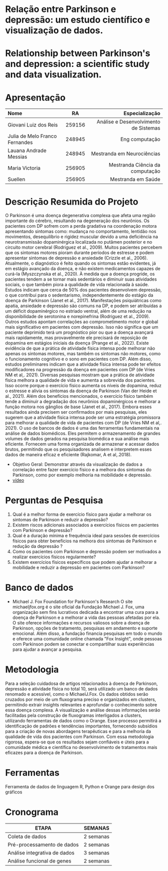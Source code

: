 # Relação entre Parkinson e depressão: um estudo científico e visualização de dados.
# Relationship between Parkinson's and depression: a scientific study and data visualization.
# Apresentação 
| Nome | RA| Especialização |
| :---         |     :---:      |          ---: |
| Giovani Luiz dos Reis    |259156   | Análise e Desenvolvimento de Sistemas  |
| Julia de Melo Franco Fernandes |  248945   | Eng computação  |
| Lauana Andrade Messias|  248945   | Mestranda em Neurociências    |
| Maria Victoria    | 256905    | Mestranda Ciência da computação    |
| Suellen   | 256905    |Mestranda em Saúde  |
# Descrição Resumida do Projeto
O Parkinson é uma doença degenerativa complexa que afeta uma região importante do cérebro, resultando na degeneração dos neurônios. Os pacientes com DP sofrem com a perda gradativa na coordenação motora apresentando sintomas como: mudança no comportamento, lentidão nos movimentos, desequilíbrio e rigidez muscular devido a uma deficiência na neurotransmissão dopaminérgica localizada no putâmen posterior e no circuito motor cerebral (Rodriguez et al., 2009). Muitos pacientes percebem que os sintomas motores pioram durante períodos de estresse e podem apresentar sintomas de depressão e ansiedade (Crizzle et al., 2006). 
Atualmente, o diagnóstico é feito quando os sintomas estão evidentes, já em estágio avançado da doença, e não existem medicamentos capazes de curá-la (Myszczynska et al., 2020). À medida que a doença progride, os pacientes tendem a se tornar mais sedentários e diminuir suas atividades sociais, o que também piora a qualidade de vida relacionada à saúde. Estudos indicam que cerca de 50% dos pacientes desenvolvem depressão, o que contribui para o sedentarismo, independentemente do estágio da doença de Parkinson (Janet et al., 2017). Manifestações psiquiátricas como apatia, ansiedade e depressão são comuns na DP, e podem ser atribuídas a um déficit dopaminérgico no estriado ventral, além de uma redução na disponibilidade de serotonina e norepinefrina (Rodriguez et al., 2009).
Outros estudos apontam correlações ao comprometimento motor e global mais significativo em pacientes com depressão. Isso não significa que um paciente deprimido terá um prognóstico pior ou que a doença avançará mais rapidamente, mas provavelmente ele precisará de reposição de dopamina em estágios iniciais da doença (Prange et al., 2022).
Existe evidência de que a prática de atividade física intensa pode melhorar não apenas os sintomas motores, mas também os sintomas não motores, como o funcionamento cognitivo e o sono em pacientes com DP. Além disso, estudos preliminares indicam que a atividade física intensa pode ter efeitos modificadores na progressão da doença em pacientes com DP (de Vries NM et al,. 2021).
Diversas pesquisas mostram que a prática de atividade física melhora a qualidade de vida e aumenta a sobrevida dos pacientes. Isso ocorre porque o exercício físico aumenta os níveis de dopamina, reduz o estresse e alivia os sintomas da doença de Parkinson (Van der Heide et al., 2021). Além dos benefícios mencionados, o exercício físico também tende a diminuir a degradação dos neurônios dopaminérgicos e melhorar a função motora nos gânglios de base (Janet et al., 2017). 
 Embora esses resultados ainda precisem ser confirmados por mais pesquisas, eles sugerem que a atividade física intensa pode ser uma estratégia promissora para melhorar a qualidade de vida de pacientes com DP (de Vries NM et al,. 2021).
O uso de bancos de dados é uma das ferramentas fundamentais na análise de dados biomédicos. Eles permitem o armazenamento de grandes volumes de dados gerados na pesquisa biomédica e sua análise mais eficiente. Fornecem uma forma organizada de armazenar e acessar dados brutos, permitindo que os pesquisadores analisem e interpretem esses dados de maneira eficaz e eficiente (Rajkomar, A et al,.2018). 

- Objetivo Geral: 
Demonstrar através da visualização de dados a correlação entre fazer exercício físico e a melhora dos sintomas do Parkinson, como por exemplo melhoria na mobilidade e depressão.
- [vídeo](https://youtu.be/67sz-QkUunE)
# Perguntas de Pesquisa
1. Qual é a melhor forma de exercício físico para ajudar a melhorar os sintomas de
Parkinson e reduzir a depressão?
2. Existem riscos adicionais associados a exercícios físicos em pacientes com
Parkinson e depressão?
3. Qual é a duração mínima e frequência ideal para sessões de exercícios físicos para obter benefícios na melhora dos sintomas de Parkinson e redução da depressão ?
4. Como os pacientes com Parkinson e depressão podem ser motivados a realizar
exercícios físicos regularmente?
5. Existem exercícios físicos específicos que podem ajudar a melhorar a mobilidade e reduzir a depressão em pacientes com Parkinson?

# Banco de dados
- Michael J. Fox Foundation for Parkinson's Research
O site michaeljfox.org é o site oficial da Fundação Michael J. Fox, uma organização sem fins lucrativos dedicada a encontrar uma cura para a doença de Parkinson e a melhorar a vida das pessoas afetadas por ela. O site oferece informações e recursos valiosos sobre a doença de Parkinson, opções de tratamento, pesquisas em andamento e suporte emocional. Além disso, a fundação financia pesquisas em todo o mundo e oferece uma comunidade online chamada "Fox Insight", onde pessoas com Parkinson podem se conectar e compartilhar suas experiências para ajudar a avançar a pesquisa.
# Metodologia  
Para a seleção cuidadosa de artigos relacionados à doença de Parkinson, depressão e atividade física no total 10, será utilizado um banco de dados renomado e acessível, como o MichaelJ.Fox. Os dados obtidos serão cruzados por meio de um fluxograma preciso e organizados em clusters, permitindo extrair insights relevantes e aprofundar o conhecimento sobre essa doença complexa. A visualização e análise dessas informações serão facilitadas pela construção de fluxogramas interligados a clusters, utilizando ferramentas de dados como o Orange. Esse processo permitirá a identificação de padrões e tendências importantes, fornecendo subsídios para a criação de novas abordagens terapêuticas e para a melhoria da qualidade de vida dos pacientes com Parkinson. Com essa metodologia rigorosa, espera-se que os resultados sejam confiáveis e úteis para a comunidade médica e científica no desenvolvimento de tratamentos mais eficazes para a doença de Parkinson.
# Ferramentas 
Ferramenta de dados de linguagem R, Python e Orange para design dos gráficos 
# Cronograma
| ETAPA   | SEMANAS |
| ------------- | ------------- |
| Coleta de dados  | 2 semanas  |
| Pré-processamento de dados | 2 semanas |
| Análise integrativa de dados | 3 semanas |
|Análise funcional de genes | 2 semanas |